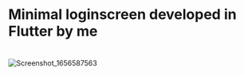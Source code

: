 
# Minimal loginscreen developed in Flutter by me <h1>
![Screenshot_1656587563](https://user-images.githubusercontent.com/40130065/176664412-74b614be-0b0a-4b94-ad54-d10423b5d2a0.png)
